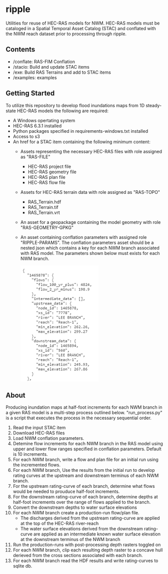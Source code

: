 # ripple
Utilities for reuse of HEC-RAS models for NWM. HEC-RAS models must be cataloged in a Spatial Temporal Asset Catalog (STAC) and conflated with the NWM reach dataset prior to processing through ripple. 

## Contents
- /conflate: RAS-FIM Conflation
- /stacio: Build and update STAC items
- /exe: Build RAS Terrains and add to STAC items
- /examples: examples


## Getting Started
To utilize this repository to develop flood inundations maps from 1D steady-state HEC-RAS models the following are required:
- A Windows opertating system
- HEC-RAS 6.3.1 installed
- Python packages specified in requirements-windows.txt installed
- Access to s3
- An href for a STAC item containing the following minimum content:
    - Assets representing the necessary HEC-RAS files with role assigned as "RAS-FILE"
        - HEC-RAS project file
        - HEC-RAS geometry file 
        - HEC-RAS plan file
        - HEC-RAS flow file

    - Assets for HEC-RAS terrain data with role assigned as "RAS-TOPO"
        - RAS_Terrain.hdf
        - RAS_Terrain.tif
        - RAS_Terrain.vrt 

    - An asset for a geopackage containing the model geometry with role "RAS-GEOMETRY-GPKG"

    - An asset containing conflation parameters with assigned role "RIPPLE-PARAMS".
        The conflation parameters asset should be a nested json which contains a key for each NWM branch associated with RAS model. The parameters shown below must exists for each NWM branch.

        ![alt text](image-2.png)    



## About
Producing inundation maps at half-foot increments for each NWM branch in a given RAS model is a multi-step process outlined below. "run_process.py" is a script that executes the process in the necessary sequential order. 

1. Read the input STAC item
2. Download HEC-RAS files
3. Load NWM conflation parameters.
2. Detemine flow increments for each NWM branch in the RAS model using upper and lower flow ranges specified in conflation parameters. Default is 10 increments.
3. For each NWM branch, write a flow and plan file for an initial run using the incremented flows. 
4. For each NWM branch, Use the results from the initial run to develop rating curves at the upstream and downstream terminus of each NWM branch. 
5. For the upstream rating-curve of each branch, determine what flows would be needed to prouduce half-foot increments.
6. For the downstream rating-curve of each branch, determine depths at half-foot increments over the range of flows applied to the branch. 
7. Convert the downstream depths to water surface elevations
8. For each NWM branch create a production-run flow/plan file. 
    - The discharges derived from the upstream rating-curve are applied at the top of the HEC-RAS river-reach
    - The water surface elevations derived from the downstream rating-curve are applied as an intermediate known water surface elevation at the downstream terminus of the NWM branch
9. Run the production-runs with post-processing depth rasters toggled on
10. For each NWM branch, clip each resulting depth raster to a concave hull derieved from the cross sections associated with each branch.
11. For each NWM branch read the HDF results and write rating-curves to sqlite db.  